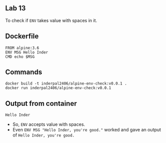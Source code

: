 ## Lab 13
To check if `ENV` takes value with spaces in it.

## Dockerfile
```
FROM alpine:3.6
ENV MSG Hello Inder
CMD echo $MSG
```

## Commands
```
docker build -t inderpal2406/alpine-env-check:v0.0.1 .
docker run inderpal2406/alpine-env-check:v0.0.1
```

## Output from container
```
Hello Inder
```

* So, `ENV` accepts value with spaces.
* Even `ENV MSG "Hello Inder, you're good."` worked and gave an output of `Hello Inder, you're good.`
